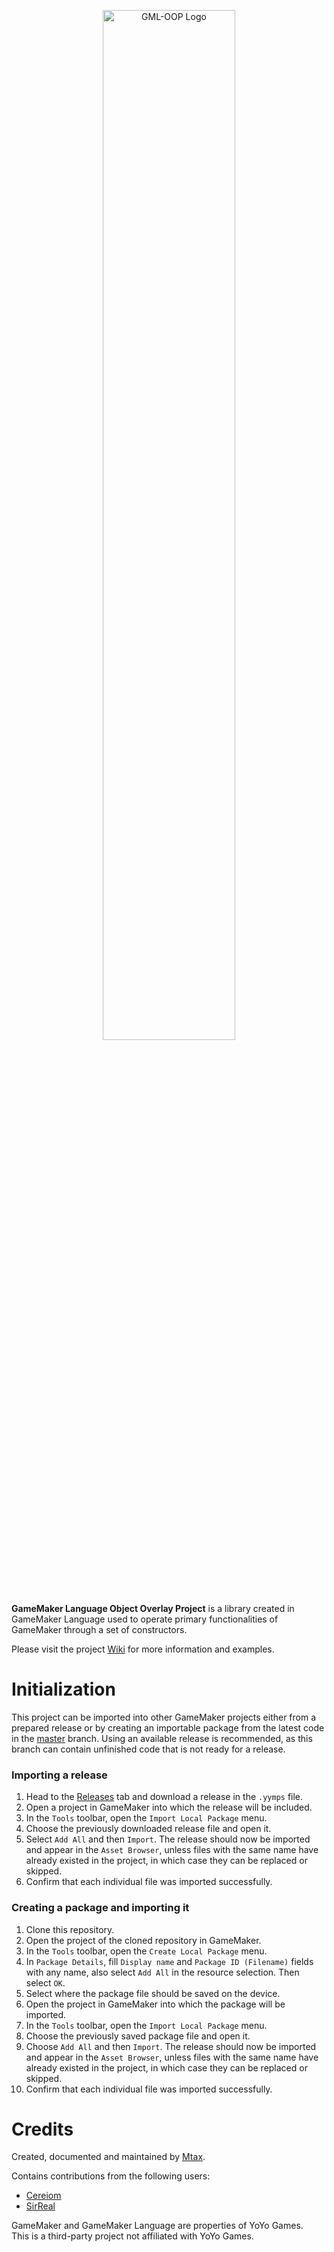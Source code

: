 <p align="center">
  <img src="https://i.imgur.com/18BlQJR.png" alt="GML-OOP Logo" width="65%"/>
</p>

**GameMaker Language Object Overlay Project** is a library created in GameMaker Language used to operate primary functionalities of GameMaker through a set of constructors.

Please visit the project [Wiki](https://github.com/Mtax-Development/GML-OOP/wiki) for more information and examples.

# Initialization
This project can be imported into other GameMaker projects either from a prepared release or by creating an importable package from the latest code in the [master](https://github.com/Mtax-Development/GML-OOP/tree/master) branch. Using an available release is recommended, as this branch can contain unfinished code that is not ready for a release.

### Importing a release
1. Head to the [Releases](https://github.com/Mtax-Development/GML-OOP/releases) tab and download a release in the `.yymps` file.
2. Open a project in GameMaker into which the release will be included.
3. In the `Tools` toolbar, open the `Import Local Package` menu.
4. Choose the previously downloaded release file and open it.
5. Select `Add All` and then `Import`. The release should now be imported and appear in the `Asset Browser`, unless files with the same name have already existed in the project, in which case they can be replaced or skipped.
6. Confirm that each individual file was imported successfully.

### Creating a package and importing it
1. Clone this repository.
2. Open the project of the cloned repository in GameMaker.
3. In the `Tools` toolbar, open the `Create Local Package` menu.
4. In `Package Details`, fill `Display name` and `Package ID (Filename)` fields with any name, also select `Add All` in the resource selection. Then select `OK`.
5. Select where the package file should be saved on the device.
6. Open the project in GameMaker into which the package will be imported.
7. In the `Tools` toolbar, open the `Import Local Package` menu.
8. Choose the previously saved package file and open it.
9. Choose `Add All` and then `Import`. The release should now be imported and appear in the `Asset Browser`, unless files with the same name have already existed in the project, in which case they can be replaced or skipped.
10. Confirm that each individual file was imported successfully.

# Credits
Created, documented and maintained by [Mtax](https://github.com/Mtax-Development).

Contains contributions from the following users:
* [Cereiom](https://github.com/Cereiom)
* [SirReal](https://github.com/SirReal-1)

GameMaker and GameMaker Language are properties of YoYo Games.    
This is a third-party project not affiliated with YoYo Games.
